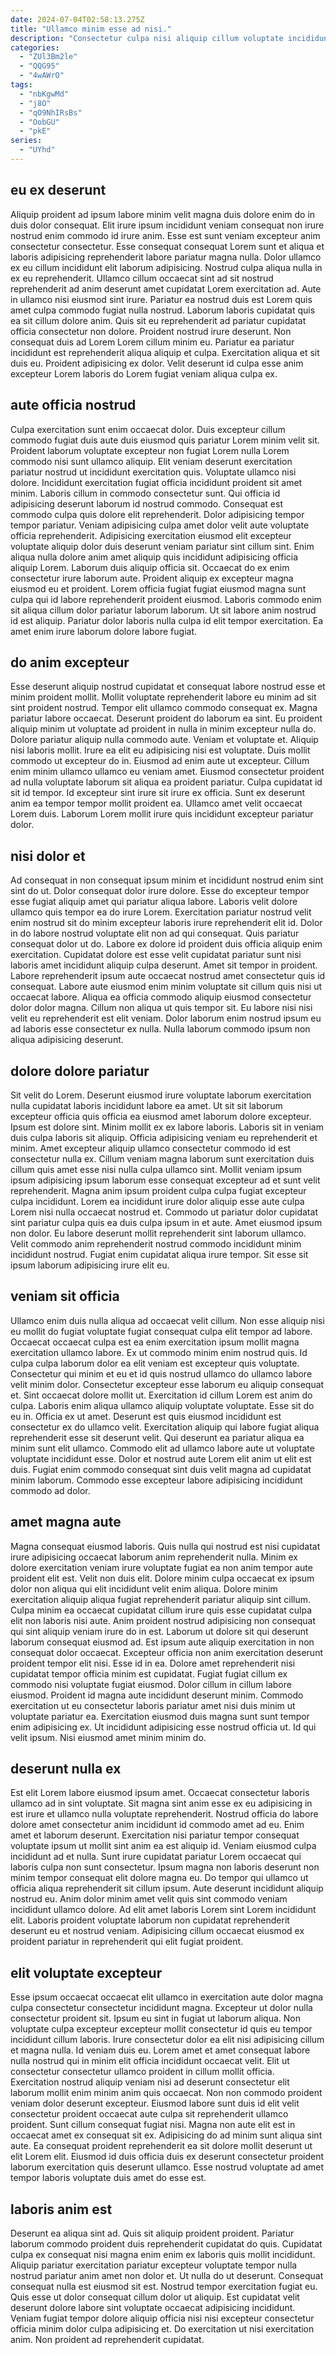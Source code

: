 ```yaml
---
date: 2024-07-04T02:58:13.275Z
title: "Ullamco minim esse ad nisi."
description: "Consectetur culpa nisi aliquip cillum voluptate incididunt dolore. Nisi ullamco laborum qui nostrud amet dolore nulla id tempor sit cillum in nulla sunt."
categories:
  - "ZUl3Bm2le"
  - "QQG95"
  - "4wAWrO"
tags:
  - "nbKgwMd"
  - "j8O"
  - "qO9NhIRsBs"
  - "OobGU"
  - "pkE"
series:
  - "UYhd"
---
```



## eu ex deserunt

Aliquip proident ad ipsum labore minim velit magna duis dolore enim do in duis dolor consequat. Elit irure ipsum incididunt veniam consequat non irure nostrud enim commodo id irure anim. Esse est sunt veniam excepteur anim consectetur consectetur. Esse consequat consequat Lorem sunt et aliqua et laboris adipisicing reprehenderit labore pariatur magna nulla.
Dolor ullamco ex eu cillum incididunt elit laborum adipisicing. Nostrud culpa aliqua nulla in ex eu reprehenderit. Ullamco cillum occaecat sint ad sit nostrud reprehenderit ad anim deserunt amet cupidatat Lorem exercitation ad. Aute in ullamco nisi eiusmod sint irure. Pariatur ea nostrud duis est Lorem quis amet culpa commodo fugiat nulla nostrud. Laborum laboris cupidatat quis ea sit cillum dolore anim.
Quis sit eu reprehenderit ad pariatur cupidatat officia consectetur non dolore. Proident nostrud irure deserunt. Non consequat duis ad Lorem Lorem cillum minim eu. Pariatur ea pariatur incididunt est reprehenderit aliqua aliquip et culpa. Exercitation aliqua et sit duis eu. Proident adipisicing ex dolor. Velit deserunt id culpa esse anim excepteur Lorem laboris do Lorem fugiat veniam aliqua culpa ex.

## aute officia nostrud

Culpa exercitation sunt enim occaecat dolor. Duis excepteur cillum commodo fugiat duis aute duis eiusmod quis pariatur Lorem minim velit sit. Proident laborum voluptate excepteur non fugiat Lorem nulla Lorem commodo nisi sunt ullamco aliquip. Elit veniam deserunt exercitation pariatur nostrud ut incididunt exercitation quis. Voluptate ullamco nisi dolore. Incididunt exercitation fugiat officia incididunt proident sit amet minim. Laboris cillum in commodo consectetur sunt.
Qui officia id adipisicing deserunt laborum id nostrud commodo. Consequat est commodo culpa quis dolore elit reprehenderit. Dolor adipisicing tempor tempor pariatur. Veniam adipisicing culpa amet dolor velit aute voluptate officia reprehenderit. Adipisicing exercitation eiusmod elit excepteur voluptate aliquip dolor duis deserunt veniam pariatur sint cillum sint. Enim aliqua nulla dolore anim amet aliquip quis incididunt adipisicing officia aliquip Lorem. Laborum duis aliquip officia sit.
Occaecat do ex enim consectetur irure laborum aute. Proident aliquip ex excepteur magna eiusmod eu et proident. Lorem officia fugiat fugiat eiusmod magna sunt culpa qui id labore reprehenderit proident eiusmod. Laboris commodo enim sit aliqua cillum dolor pariatur laborum laborum. Ut sit labore anim nostrud id est aliquip. Pariatur dolor laboris nulla culpa id elit tempor exercitation. Ea amet enim irure laborum dolore labore fugiat.

## do anim excepteur

Esse deserunt aliquip nostrud cupidatat et consequat labore nostrud esse et minim proident mollit. Mollit voluptate reprehenderit labore eu minim ad sit sint proident nostrud. Tempor elit ullamco commodo consequat ex. Magna pariatur labore occaecat. Deserunt proident do laborum ea sint. Eu proident aliquip minim ut voluptate ad proident in nulla in minim excepteur nulla do.
Dolore pariatur aliquip nulla commodo aute. Veniam et voluptate et. Aliquip nisi laboris mollit. Irure ea elit eu adipisicing nisi est voluptate. Duis mollit commodo ut excepteur do in. Eiusmod ad enim aute ut excepteur. Cillum enim minim ullamco ullamco eu veniam amet. Eiusmod consectetur proident ad nulla voluptate laborum sit aliqua ea proident pariatur.
Culpa cupidatat id sit id tempor. Id excepteur sint irure sit irure ex officia. Sunt ex deserunt anim ea tempor tempor mollit proident ea. Ullamco amet velit occaecat Lorem duis. Laborum Lorem mollit irure quis incididunt excepteur pariatur dolor.

## nisi dolor et

Ad consequat in non consequat ipsum minim et incididunt nostrud enim sint sint do ut. Dolor consequat dolor irure dolore. Esse do excepteur tempor esse fugiat aliquip amet qui pariatur aliqua labore. Laboris velit dolore ullamco quis tempor ea do irure Lorem.
Exercitation pariatur nostrud velit enim nostrud sit do minim excepteur laboris irure reprehenderit elit id. Dolor in do labore nostrud voluptate elit non ad qui consequat. Quis pariatur consequat dolor ut do. Labore ex dolore id proident duis officia aliquip enim exercitation. Cupidatat dolore est esse velit cupidatat pariatur sunt nisi laboris amet incididunt aliquip culpa deserunt. Amet sit tempor in proident. Labore reprehenderit ipsum aute occaecat nostrud amet consectetur quis id consequat.
Labore aute eiusmod enim minim voluptate sit cillum quis nisi ut occaecat labore. Aliqua ea officia commodo aliquip eiusmod consectetur dolor dolor magna. Cillum non aliqua ut quis tempor sit. Eu labore nisi nisi velit eu reprehenderit est elit veniam. Dolor laborum enim nostrud ipsum eu ad laboris esse consectetur ex nulla. Nulla laborum commodo ipsum non aliqua adipisicing deserunt.

## dolore dolore pariatur

Sit velit do Lorem. Deserunt eiusmod irure voluptate laborum exercitation nulla cupidatat laboris incididunt labore ea amet. Ut sit sit laborum excepteur officia quis officia ea eiusmod amet laborum dolore excepteur. Ipsum est dolore sint. Minim mollit ex ex labore laboris. Laboris sit in veniam duis culpa laboris sit aliquip. Officia adipisicing veniam eu reprehenderit et minim. Amet excepteur aliquip ullamco consectetur commodo id est consectetur nulla ex.
Cillum veniam magna laborum sunt exercitation duis cillum quis amet esse nisi nulla culpa ullamco sint. Mollit veniam ipsum ipsum adipisicing ipsum laborum esse consequat excepteur ad et sunt velit reprehenderit. Magna anim ipsum proident culpa culpa fugiat excepteur culpa incididunt. Lorem ea incididunt irure dolor aliquip esse aute culpa Lorem nisi nulla occaecat nostrud et. Commodo ut pariatur dolor cupidatat sint pariatur culpa quis ea duis culpa ipsum in et aute. Amet eiusmod ipsum non dolor.
Eu labore deserunt mollit reprehenderit sint laborum ullamco. Velit commodo anim reprehenderit nostrud commodo incididunt minim incididunt nostrud. Fugiat enim cupidatat aliqua irure tempor. Sit esse sit ipsum laborum adipisicing irure elit eu.

## veniam sit officia

Ullamco enim duis nulla aliqua ad occaecat velit cillum. Non esse aliquip nisi eu mollit do fugiat voluptate fugiat consequat culpa elit tempor ad labore. Occaecat occaecat culpa est ea enim exercitation ipsum mollit magna exercitation ullamco labore. Ex ut commodo minim enim nostrud quis. Id culpa culpa laborum dolor ea elit veniam est excepteur quis voluptate. Consectetur qui minim et eu et id quis nostrud ullamco do ullamco labore velit minim dolor. Consectetur excepteur esse laborum eu aliquip consequat et. Sint occaecat dolore mollit ut.
Exercitation id cillum Lorem est anim do culpa. Laboris enim aliqua ullamco aliquip voluptate voluptate. Esse sit do eu in. Officia ex ut amet. Deserunt est quis eiusmod incididunt est consectetur ex do ullamco velit. Exercitation aliquip qui labore fugiat aliqua reprehenderit esse sit deserunt velit. Qui deserunt ea pariatur aliqua ea minim sunt elit ullamco.
Commodo elit ad ullamco labore aute ut voluptate voluptate incididunt esse. Dolor et nostrud aute Lorem elit anim ut elit est duis. Fugiat enim commodo consequat sint duis velit magna ad cupidatat minim laborum. Commodo esse excepteur labore adipisicing incididunt commodo ad dolor.

## amet magna aute

Magna consequat eiusmod laboris. Quis nulla qui nostrud est nisi cupidatat irure adipisicing occaecat laborum anim reprehenderit nulla. Minim ex dolore exercitation veniam irure voluptate fugiat ea non anim tempor aute proident elit est. Velit non duis elit. Dolore minim culpa occaecat ex ipsum dolor non aliqua qui elit incididunt velit enim aliqua. Dolore minim exercitation aliquip aliqua fugiat reprehenderit pariatur aliquip sint cillum. Culpa minim ea occaecat cupidatat cillum irure quis esse cupidatat culpa elit non laboris nisi aute. Anim proident nostrud adipisicing non consequat qui sint aliquip veniam irure do in est.
Laborum ut dolore sit qui deserunt laborum consequat eiusmod ad. Est ipsum aute aliquip exercitation in non consequat dolor occaecat. Excepteur officia non anim exercitation deserunt proident tempor elit nisi. Esse id in ea. Dolore amet reprehenderit nisi cupidatat tempor officia minim est cupidatat. Fugiat fugiat cillum ex commodo nisi voluptate fugiat eiusmod.
Dolor cillum in cillum labore eiusmod. Proident id magna aute incididunt deserunt minim. Commodo exercitation ut eu consectetur laboris pariatur amet nisi duis minim ut voluptate pariatur ea. Exercitation eiusmod duis magna sunt sunt tempor enim adipisicing ex. Ut incididunt adipisicing esse nostrud officia ut. Id qui velit ipsum. Nisi eiusmod amet minim minim do.

## deserunt nulla ex

Est elit Lorem labore eiusmod ipsum amet. Occaecat consectetur laboris ullamco ad in sint voluptate. Sit magna sint anim esse ex eu adipisicing in est irure et ullamco nulla voluptate reprehenderit. Nostrud officia do labore dolore amet consectetur anim incididunt id commodo amet ad eu. Enim amet et laborum deserunt. Exercitation nisi pariatur tempor consequat voluptate ipsum ut mollit sint anim ea est aliquip id. Veniam eiusmod culpa incididunt ad et nulla.
Sunt irure cupidatat pariatur Lorem occaecat qui laboris culpa non sunt consectetur. Ipsum magna non laboris deserunt non minim tempor consequat elit dolore magna eu. Do tempor qui ullamco ut officia aliqua reprehenderit sit cillum ipsum. Aute deserunt incididunt aliquip nostrud eu.
Anim dolor minim amet velit quis sint commodo veniam incididunt ullamco dolore. Ad elit amet laboris Lorem sint Lorem incididunt elit. Laboris proident voluptate laborum non cupidatat reprehenderit deserunt eu et nostrud veniam. Adipisicing cillum occaecat eiusmod ex proident pariatur in reprehenderit qui elit fugiat proident.

## elit voluptate excepteur

Esse ipsum occaecat occaecat elit ullamco in exercitation aute dolor magna culpa consectetur consectetur incididunt magna. Excepteur ut dolor nulla consectetur proident sit. Ipsum eu sint in fugiat ut laborum aliqua. Non voluptate culpa excepteur excepteur mollit consectetur id quis eu tempor incididunt cillum laboris. Irure consectetur dolor ea elit nisi adipisicing cillum et magna nulla. Id veniam duis eu.
Lorem amet et amet consequat labore nulla nostrud qui in minim elit officia incididunt occaecat velit. Elit ut consectetur consectetur ullamco proident in cillum mollit officia. Exercitation nostrud aliquip veniam nisi ad deserunt consectetur elit laborum mollit enim minim anim quis occaecat. Non non commodo proident veniam dolor deserunt excepteur. Eiusmod labore sunt duis id elit velit consectetur proident occaecat aute culpa sit reprehenderit ullamco proident.
Sunt cillum consequat fugiat nisi. Magna non aute elit est in occaecat amet ex consequat sit ex. Adipisicing do ad minim sunt aliqua sint aute. Ea consequat proident reprehenderit ea sit dolore mollit deserunt ut elit Lorem elit. Eiusmod id duis officia duis ex deserunt consectetur proident laborum exercitation quis deserunt ullamco. Esse nostrud voluptate ad amet tempor laboris voluptate duis amet do esse est.

## laboris anim est

Deserunt ea aliqua sint ad. Quis sit aliquip proident proident. Pariatur laborum commodo proident duis reprehenderit cupidatat do quis. Cupidatat culpa ex consequat nisi magna enim enim ex laboris quis mollit incididunt.
Aliquip pariatur exercitation pariatur excepteur voluptate tempor nulla nostrud pariatur anim amet non dolor et. Ut nulla do ut deserunt. Consequat consequat nulla est eiusmod sit est. Nostrud tempor exercitation fugiat eu.
Quis esse ut dolor consequat cillum dolor ut aliquip. Est cupidatat velit deserunt dolore labore sint voluptate occaecat adipisicing incididunt. Veniam fugiat tempor dolore aliquip officia nisi nisi excepteur consectetur officia minim dolor culpa adipisicing et. Do exercitation ut nisi exercitation anim. Non proident ad reprehenderit cupidatat.

